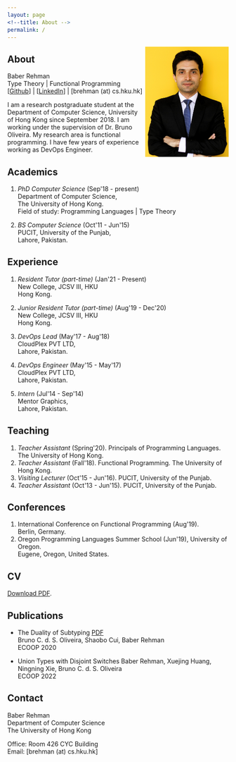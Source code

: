 ```yaml
---
layout: page
<!--title: About -->
permalink: /
---
```


<!--{% include image.html url="images/Baber.jpg" caption="" width="50" height="50" align="right" %} -->

<img src="images/baber1.jpg" width="190" height="250" align="right" />

## About

Baber Rehman <br />
Type Theory | Functional Programming <br />
[[Github](https://github.com/baberrehman/)] | [[LinkedIn](https://www.linkedin.com/in/baberrehman/)] | [brehman (at) cs.hku.hk]

I am a research postgraduate student at the Department of Computer Science, University of Hong Kong since September 2018. I am working under the supervision of Dr. Bruno Oliveira.
My research area is functional programming. I have few years of experience working as DevOps Engineer.

## Academics

1. *PhD Computer Science* (Sep'18 - present) <br />
   Department of Computer Science, <br />
   The University of Hong Kong. <br />
   Field of study: Programming Languages | Type Theory

2. *BS Computer Science* (Oct'11 - Jun'15) <br />
   PUCIT, University of the Punjab, <br />
   Lahore, Pakistan.

## Experience

1. *Resident Tutor (part-time)* (Jan'21 - Present) <br />
    New College, JCSV III, HKU <br />
    Hong Kong.

2. *Junior Resident Tutor (part-time)* (Aug'19 - Dec'20) <br />
    New College, JCSV III, HKU <br />
    Hong Kong.

3. *DevOps Lead* (May'17 - Aug'18) <br />
   CloudPlex PVT LTD, <br />
   Lahore, Pakistan.

4. *DevOps Engineer* (May'15 - May'17) <br />
   CloudPlex PVT LTD, <br />
   Lahore, Pakistan.

5. *Intern* (Jul'14 - Sep'14) <br />
   Mentor Graphics, <br />
   Lahore, Pakistan. 

## Teaching

1. *Teacher Assistant* (Spring'20). Principals of Programming Languages. The University of Hong Kong.
2. *Teacher Assistant* (Fall'18). Functional Programming. The University of Hong Kong.
3. *Visiting Lecturer* (Oct'15 - Jun'16). PUCIT, University of the Punjab.
4. *Teacher Assistant* (Oct'13 - Jun'15). PUCIT, University of the Punjab.


## Conferences

1. International Conference on Functional Programming (Aug'19). <br />
   Berlin, Germany.
2. Oregon Programming Languages Summer School (Jun'19), University of Oregon. <br />
   Eugene, Oregon, United States.

## CV

[Download PDF](files/cv.pdf).

## Publications
* The Duality of Subtyping
[PDF](files/duo_ecoop2020.pdf) <br />
Bruno C. d. S. Oliveira, Shaobo Cui, Baber Rehman <br />
ECOOP 2020

* Union Types with Disjoint Switches
Baber Rehman, Xuejing Huang, Ningning Xie, Bruno C. d. S. Oliveira <br />
ECOOP 2022

## Contact

Baber Rehman <br />
Department of Computer Science<br />
The University of Hong Kong<br />

Office: Room 426 CYC Building<br />
Email: [brehman (at) cs.hku.hk]
